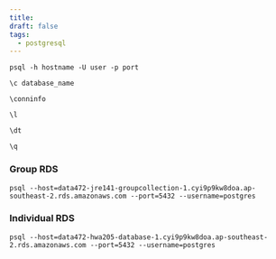 ```yaml
---
title: 
draft: false
tags:
  - postgresql
---
```


`psql -h hostname -U user -p port`

`\c database_name`

`\conninfo`

`\l`

`\dt`

`\q`

### Group RDS

`psql --host=data472-jre141-groupcollection-1.cyi9p9kw8doa.ap-southeast-2.rds.amazonaws.com --port=5432 --username=postgres`

### Individual RDS
`psql --host=data472-hwa205-database-1.cyi9p9kw8doa.ap-southeast-2.rds.amazonaws.com --port=5432 --username=postgres`



